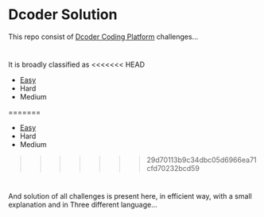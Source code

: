 
# Dcoder Solution #

This repo consist of [Dcoder Coding Platform](https://code.dcoder.tech/?utm_source=homescreen) challenges...
#
It is broadly classified as
<<<<<<< HEAD
* [Easy](https://github.com/DeWill404/Dcoder/tree/master/EASY)
* Hard
* Medium
<!-- * [Medium](https://github.com/DeWill404/Dcoder/tree/master/MEDIUM) -->
<!-- * [Hard](https://github.com/DeWill404/Dcoder/tree/master/HARD) -->
=======
* [Easy](https://github.com/DeWill404/Dcoder-Solution/tree/master/EASY)
* Hard
* Medium
<!-- * [Medium](https://github.com/DeWill404/Dcoder-Solution/tree/master/MEDIUM) -->
>>>>>>> 29d70113b9c34dbc05d6966ea71cfd70232bcd59
#
And solution of all challenges is present here, in efficient way, with a small explanation and in Three different language...
